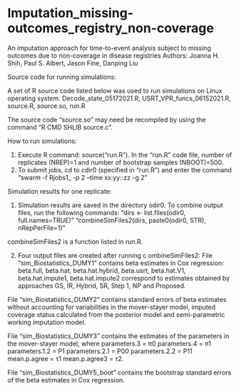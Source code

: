 # Imputation_missing-outcomes_registry_non-coverage
An imputation approach for time-to-event analysis subject to missing outcomes due to non-coverage in disease registries
Authors:  Joanna H. Shih, Paul S. Albert, Jason Fine, Danping Liu

Source code for running simulations:

A set of R source code listed below was used to run simulations on Linux operating system.
Decode_state_05172021.R,
USRT_VPR_funcs_06152021.R,
source.R,
source.so,
run.R

The source code “source.so” may need be recompiled by using the command “R CMD SHLIB source.c”.

How to run simulations:

1.	Execute R command: source(“run.R”). In the “run.R” code file, number of replicates (NREP)=1 and number of bootstrap samples (NBOOT)=500.
2.	To submit jobs, cd to cdir0 (specified in “run.R”) and enter the command “swarm -f Rjobs1_ -p 2 –time xx:yy::zz -g 2”

Simulation results for one replicate:

1.	Simulation results are saved in the directory odir0. To combine output files, run the following commands:
“dirs <- list.files(odir0, full.names=TRUE)”
“combineSimFiles2(dirs, paste0(odir0, STR), nRepPerFile=1)”

 combineSimFiles2 is a function listed in run.R.

2.	Four output files are created after running c ombineSimFiles2:
File “sim_Biostatistics_DUMY1” contains beta estimates in Cox regression: beta.full, beta.hat, beta.hat.hybrid, beta.usrt, beta.hat.V1, beta.hat.impute1, beta.hat.impute2 correspond to estimates obtained by approaches GS, IR, Hybrid, SR, Step 1, NP and Proposed.

File “sim_Biostatistics_DUMY2” contains standard errors of beta estimates without accounting for variabilities in the mover-stayer model, imputed coverage status calculated from the posterior model and semi-parametric working imputation model.

File “sim_Biostatistics_DUMY3” contains the estimates of the parameters in the mover-stayer model, where
parameters.3 = π0 
parameters.4 = π1 
parameters.1.2 = P1
parameters.2.1 = P00
parameters.2.2 = P11
mean.p.agree = τ1
mean.p.agree3 = τ2. 

File “sim_Biostatistics_DUMY5_boot” contains the bootstrap standard errors of the beta estimates in Cox regression.

